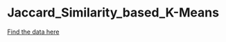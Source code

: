 # Jaccard_Similarity_based_K-Means 
[Find the data here](https://archive.ics.uci.edu/ml/datasets/Bag+of+Words)
